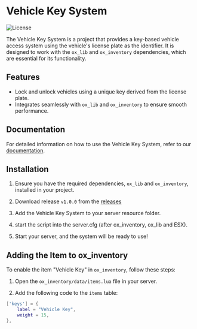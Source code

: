 # Vehicle Key System

![License](https://img.shields.io/badge/license-MIT-blue.svg)

The Vehicle Key System is a project that provides a key-based vehicle access system using the vehicle's license plate as the identifier. It is designed to work with the `ox_lib` and `ox_inventory` dependencies, which are essential for its functionality.

## Features

- Lock and unlock vehicles using a unique key derived from the license plate.
- Integrates seamlessly with `ox_lib` and `ox_inventory` to ensure smooth performance.

## Documentation

For detailed information on how to use the Vehicle Key System, refer to our [documentation](https://your-documentation-link).

## Installation

1. Ensure you have the required dependencies, `ox_lib` and `ox_inventory`, installed in your project.

2. Download release `v1.0.0` from the [releases]()

3. Add the Vehicle Key System to your server resource folder.

4. start the script into the server.cfg (after ox_inventory, ox_lib and ESX).

5. Start your server, and the system will be ready to use!

## Adding the Item to ox_inventory

To enable the item "Vehicle Key" in `ox_inventory`, follow these steps:

1. Open the `ox_inventory/data/items.lua` file in your server.

2. Add the following code to the `items` table:

```lua
['keys'] = {
    label = "Vehicle Key",
    weight = 15,
},
```
